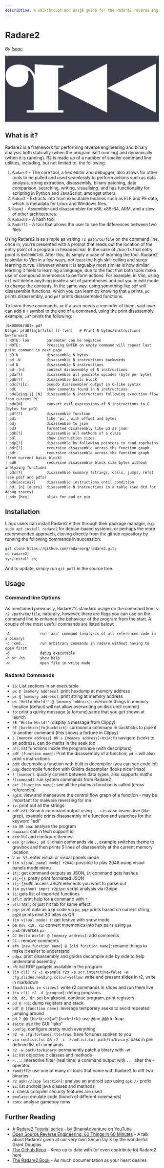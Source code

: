 ```yaml
---
description: a walkthrough and usage guide for the Radare2 reverse engineering framework
---
```


# Radare2

_By_ [_Isaac_](broken-reference)

![The Radare2 Logo](.gitbook/assets/r2logo.png)

## What is it?

Radare2 is a framework for performing reverse engineering and binary analysis both statically (when the program isn't running) and dynamically (when it is running). R2 is made up of a number of smaller command line utilities, including, but not limited to, the following:

1. `Radare2` - The core tool, a hex editor and debugger, also allows for other tools to be pulled and used seamlessly to perform actions such as data analysis, string extraction, disassembly, binary patching, data comparison, searching, writing, visualising, and has functionality for scripting in Python and JavaScript, amongst others.
2. `Rabin2` - Extracts info from executable binaries such as ELF and PE data, which is metadata for Linux and Windows files.
3. `Rasm2` - Assembler and disassembler for x86, x86-64, ARM, and a slew of other architectures.
4. `Rahash2` - A hash tool
5. `Radiff2` - A tool that allows the user to see the differences between two files

Using Radare2 is as simple as writing `r2 path/to/file` on the command line, once in, you're presented with a prompt that reads out the location of the entry point of a program in hexadecimal. In the case of `/bin/ls` that entry point is `0x000067d0`. After this, its simply a case of learning the tool. Radare2 is similar to [Vim](help-guides/software/tools/vim.md) in a few ways, not least the high skill ceiling and steep learning curve. However where it is arguably most similar is how similar learning it feels to learning a language, due to the fact that both tools make use of compound mnemonics to perform actions. For example, in Vim, using `ci)` will delete anything inside a set of parentheses and put you in edit mode to change the contents. In the same way, using something like `pdf` will disassemble functions, which you can learn by knowing that `p` prints, `pd` prints disassembly, and `pdf` prints disassembled functions.

To learn these commands, or if a user needs a reminder of them, said user can add a `?` symbol to the end of a command, using the print disassembly example, `pd?` prints the following:

```
[0x000067d0]> pd?
Usage: p[dD][ajbrfils] [[-]len]   # Print N bytes/instructions bw/forward
| NOTE: len        parameter can be negative
| NOTE:            Pressing ENTER on empty command will repeat last print command in next page
| pD N             disassemble N bytes
| pd -N            disassemble N instructions backwards
| pd N             disassemble N instructions
| pd--[n]          context disassembly of N instructions
| pda[?]           disassemble all possible opcodes (byte per byte)
| pdb[?]           disassemble basic block
| pdc[?][c]        pseudo disassembler output in C-like syntax
| pdC              show comments found in N instructions
| pde[q|qq|j] [N]  disassemble N instructions following execution flow from current PC
| pdo[N]           convert esil expressions of N instructions to C (bytes for pdO)
| pdf[?]           disassemble function
| pdi              like 'pi', with offset and bytes
| pdj              disassemble to json
| pdJ              formatted disassembly like pd as json
| pdk[?]           disassemble all methods of a class
| pdl              show instruction sizes
| pdp[?]           disassemble by following pointers to read ropchains
| pdr[?]           recursive disassemble across the function graph
| pdr.             recursive disassemble across the function graph (from current basic block)
| pdR              recursive disassemble block size bytes without analyzing functions
| pds[?]           disassemble summary (strings, calls, jumps, refs) (see pdsf and pdfs)
| pdu[aceios?]     disassemble instructions until condition
| pd, [n] [query]  disassemble N instructions in a table (see dtd for debug traces)
| pdx [hex]        alias for pad or pix

```

## Installation

Linux users can install Radare2 either through their package manager, e.g. `sudo apt install radare2` for debian-based systems, or perhaps the more recommended approach, cloning directly from the github repository by running the following commands in succession:

```sh
git clone https://github.com/radareorg/radare2.git;
cd radare2;
sys/install.sh;
```

And to update, simply run `git pull` in the source tree.

## Usage

### Command line Options

As mentioned previously, Radare2's standard usage on the command line is `r2 /path/to/file`, naturally, however, there are flags you can use on the command line to enhance the behaviour of the program from the start. A couple of the most useful commands are listed below:

```
-A              run 'aaa' command (analysis of all referenced code in a binary)
-c 'cmd...'     run arbitrary commands in radare without having to open first
-d              debug executable
-h or -hh       show help
-w              open file in write mode
```

### Radare2 Commands

* `iS`: List sections in an executable
* `px @ [memory address]`: print hexdump at memory address
* `ps @ [memory address]`: print string at memory address
* `ws "Hello World!" @ [memory address]`: overwrite things in memory location (default will not allow overwriting on disk until commit)
* `fo`: print a quirky message (a fortune),same that you get shown at launch
* `?E "Hello World!"`: display a message from Clippy!
* `?E [backtick]fo[backtick]`: surround a command in backticks to pipe it to another command (this shows a fortune in Clippy)
* `s [memory address] OR s [memory address]+0x24`: to navigate (seek) to an address, can do maths in the seek too
* `afl`: list functions inside the program/exe (with descriptors)
* `pdf [function name]`: Print the disassembly of a function, `pd n` will also print `n` instructions
* `pdd`: decompile a function with built in decompiler (you can see code lol)
* `pdg`: decompile function with Ghidra decompiler (looks nicer lmao)
* `? [number]`: quickly convert between data types, also supports maths
* `![command]`: run system commands from Radare2
* `axt [function name]`: see all the places a function is called (cross references)
* `agCd`: view and manoeuvre the control flow graph of a function - may be important for malware reversing for me
* `iz`: print out all the strings
* `pdf~edi`: Search command output using `~`, `~+` is case insensitive (like grep), example prints disassembly of a function and searches for the keyword "edi"
* `aa OR aaa`: analyse the program
* `aaaaaaa`: call in tech support lol
* `eco`: list and configure themes
* `eco gruvbox; pd 5`: chain commands via `;`, example switches theme to gruvbox and then prints 5 lines of disassembly at the current memory location
* `V or V!`: enter visual or visual panels mode
* `(in visual panel mode) r2048`: possible to play 2048 using visual panels mode menu
* `itj`: get command outputs as JSON, `it` command gets hashes
* `itj~{}`: pretty print formatted JSON
* `itj~{}md5`: access JSON elements you want to parse out
* `(in python) imprt r2pipe`: script analysis via r2pipe
* `ii`: gets list of imported functions
* `afl?`: print help for a command with `?`
* `afl[TAB]`: or just hit tab for same effect
* `pqz`: print data as a qr code via `pq`, `pqz` prints based on current string, `pq20` prints next 20 bites as QR
* `(in visual mode) (`: get festive with snow mode
* `pa mov x19, x1`: convert mnemonics into hex pairs using `pa`
* `pad`: reverses `pa`
* `CC Hello World! @ [memory address]`: add comments
* `CC-`: remove comments
* `afn [new function name] @ [old function name]`: rename things to make it easier to understand
* `pdga`: print disassembly and ghidra decompile side by side to help understand assembly
* `/R`: list ROP gadgets available in the program
* `(in cli) r2 -i example.r2s -e scr.interctive=false -e cfg.slides.heading.colour=yellow`: write and present slides in r2, write in markdown
* `[backticks in slides]`: write r2 commands in slides and run them live
* `(in cli) r2 -d [program]`: debug programs
* `db, dc, dr`: set breakpoint, continue program, print registers
* `pd @ rdi`: dump registers and stack
* `pdf @ [function name]`: leverage temporary seeks to avoid repeated jumping around
* `pd 2 @@ [backtick]afl[backtick]`: use `@@` or `@@@` to loop
* `iaito`: use the GUI "iaito"
* `config`: configure pretty much everything
* `r2 -e cfg.fortunes.tts=true`: have fortunes spoken to you
* `vim cmdlist.txt && r2 -i ./cmdlist.txt path/to/binary`: pass in pre defined list of commands
* `r2 -w path/to/binary`: permanently patch a binary with -w
* `ic`: list objective c classes and methods
* `~...`: interactive filter (real time) a command output with `...` after the `~` operator
* `randiff2`: use one of many cli tools that come with Radare2 to diff two binaries
* `r2 apk://[app loaction]`: analyse an android app using `apk://` prefix
* `ic`: list android java classes and methods
* `i`: check compiler security features are used
* `emulate`: emulate code (bunch of different commands)
* `roms`: analyse gameboy roms

## Further Reading

* [A Radare2 Tutorial series](https://www.youtube.com/playlist?list=PLg_QXA4bGHpvsW-qeoi3_yhiZg8zBzNwQ) - by BinaryAdventure on YouTube
* [Open Source Reverse Engineering: 60 Things In 60 Minutes](https://www.youtube.com/watch?v=7l67hP23OIE) - A talk about Radare2 given at our very own SecuriTay X by the wonderful Grant Douglas
* [The Github Repo](https://github.com/radareorg/radare2) - Keep up to date with (or even contribute to) Radare2 here
* [The Radare2 Book](https://book.rada.re/index.html) - As much documentation as your heart desires
